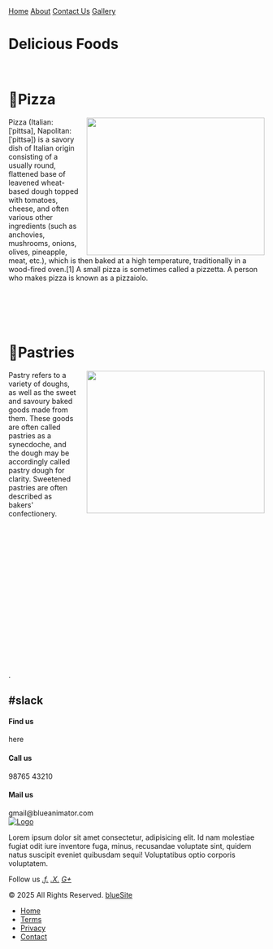 <!DOCTYPE html>
<html lang="en">
<head>
    <meta charset="UTF-8">
    <meta name="viewport" content="width=device-width, initial-scale=1.0">
    <title>food</title>
    <link rel="stylesheet" href="style.css">
</head>
<body>
    <div class="topnav">
        <a class="active" href="index.html">Home</a>
        <a href="about.html">About</a>
        <a href="contactme.html">Contact Us</a>   
        <a href="gallery.html">Gallery</a>
      </div>
      <h1>Delicious Foods</h1>
      <br>
      <h1>💠Pizza</h1>
    <p>
        <img src="Screenshot 2025-01-31 185348.png" style="width:350px;height:270px;float: right; margin-left:15px;">  
 
Pizza (Italian: [ˈpittsa], Napolitan: [ˈpittsə]) is a savory dish of Italian origin consisting of a usually round, flattened base of leavened wheat-based dough topped with tomatoes, cheese, and often various other ingredients (such as anchovies, mushrooms, onions, olives, pineapple, meat, etc.), which is then baked at a high temperature, traditionally in a wood-fired oven.[1] A small pizza is sometimes called a pizzetta. A person who makes pizza is known as a pizzaiolo.
    </p>
    <br><br> <br><br>
    <h1>💠Pastries</h1>
   <p style="margin-bottom: 300px;">
    <img src="Screenshot 2025-01-31 185621.png" style="width:350px; height:280px; float:right; margin-left:20px;">
    Pastry refers to a variety of doughs, as well as the sweet and savoury baked goods made from them. These goods are often called pastries as a synecdoche, and the dough may be accordingly called pastry dough for clarity. Sweetened pastries are often described as bakers' confectionery.
   </p>
   .
    <footer class="footer-section">
        <h2>#slack</h2>
        <div class="footer-cta">
            <div class="single-cta">
                <i class="fas fa-map-marker-alt"></i>
                <div class="cta-text">
                    <h4>Find us</h4>
                    <span>here </span>
                </div>
            </div>
            <div class="single-cta">
                <i class="fas fa-phone"></i>
                <div class="cta-text">
                    <h4>Call us</h4>
                    <span>98765 43210</span>
                </div>
            </div>
            <div class="single-cta">
                <i class="far fa-envelope"></i>
                <div class="cta-text">
                    <h4>Mail us</h4>
                    <span>gmail@blueanimator.com</span>
                </div>
            </div>
        </div>
        <div class="footer-content">
            <div class="footer-logo">
                <a href="#"><img src="https://images.unsplash.com/photo-1496200186974-4293800e2c20?q=80&w=1932&auto=format&fit=crop&ixlib=rb-4.0.3&ixid=M3wxMjA3fDB8MHxwaG90by1wYWdlfHx8fGVufDB8fHx8fA%3D%3D" alt="Logo"></a>
            </div>
            <div class="footer-text">
                <p>Lorem ipsum dolor sit amet consectetur, adipisicing elit. Id nam molestiae fugiat odit iure inventore fuga, minus, recusandae voluptate sint, quidem natus suscipit eveniet quibusdam sequi! Voluptatibus optio corporis voluptatem.</p>
            </div>
            <div class="footer-social-icon">
                <span>Follow us</span>
                <a href="#"><i class="fab fa-facebook-f facebook-bg">.f.</i></a>
                <a href="#"><i class="fab fa-twitter twitter-bg">.X.</i></a>
                <a href="#"><i class="fab fa-google-plus-g google-bg">G+</i></a>
            </div>
        </div>
    </footer>
    <div class="copyright-area">
        <p>&copy; 2025 All Rights Reserved. <a href="#">blueSite</a></p>
        <ul class="footer-menu">
            <li><a href="#">Home</a></li>
            <li><a href="#">Terms</a></li>
            <li><a href="#">Privacy</a></li>
            <li><a href="#">Contact</a></li>
        </ul>
    </div>
</body>
</html>
